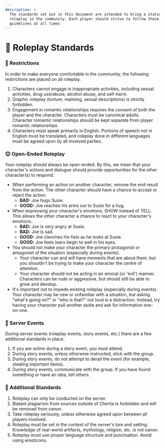 ```yaml
---
description: >-
  The standards set out in this document are intended to bring a status quo to
  roleplay in the community. Each player should strive to follow these
  guidelines at all times
---
```


# 📔 Roleplay Standards

### **🛑 Restrictions**

In order to make everyone comfortable in the community, the following restrictions are placed on all roleplay.

1. Characters cannot engage in inappropriate activities, including sexual activities, drug use/abuse, alcohol abuse, and self-harm.
2. Graphic roleplay (torture, maiming, sexual descriptions) is strictly forbidden.
3. Engagement in romantic relationships requires the consent of both the player and the character. Characters must be canonical adults. Character romantic relationships should be kept separate from player romantic relationships.
4. Characters must speak primarily in English. Portions of speech not in English must be translated, and roleplay done in different languages must be agreed upon by all involved parties.

### **😊 Open-Ended Roleplay**

Your roleplay should always be open-ended. By this, we mean that your character's actions and dialogue should provide opportunities for the other character(s) to respond.

* When performing an action on another character, remove the end result from the action. The other character should have a chance to accept or reject the action.
  * **BAD:** Joe hugs Susie.
  * **GOOD:** Joe reaches his arms out to Susie for a hug.
* When expressing your character's emotions, SHOW instead of TELL. This allows the other character a chance to react to your character's emotions.
  * **BAD:** Joe is very angry at Susie.
  * **BAD:** Joe is sad.
  * **GOOD:** Joe clenches his fists as he looks at Susie.
  * **GOOD:** Joe feels tears begin to well in his eyes.
* You should not make your character the primary protagonist or antagonist of the situation (especially during events).
  * Your character can and will have moments that are about them, but you shouldn't be trying to make your character the centre of attention.
  * Your character should not be acting in an amoral (or 'evil') manner. Characters can be rude or aggressive, but should still be able to grow and develop.
* It's important not to impede existing roleplay (especially during events). Your character may be new or unfamiliar with a situation, but asking "what's going on?" or "who is that?" out loud is a distraction. Instead, try having your character pull another aside and ask for information one-on-one.

### **📆 Server Events**

During server events (roleplay events, story events, etc.) there are a few additional standards in place.&#x20;

1. If you are online during a story event, you must attend.
2. During story events, unless otherwise instructed, stick with the group.
3. During story events, do not attempt to derail the event (for example, stealing important items).
4. During story events, communicate with the group. If you have found something or have an idea, tell others.

### **📖 Additional Standards**

1. Roleplay can only be conducted on the server.
2. Blatant plagiarism from sources outside of Chertia is forbidden and will be removed from canon.
3. Take roleplay seriously, unless otherwise agreed upon between all players involved.
4. Roleplay must be set in the context of the server's lore and setting. Knowledge of real-world artifacts, mythology, religion, etc. is not canon.
5. Roleplay must use proper language structure and punctuation. Avoid using emoticons.

